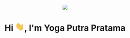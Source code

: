 <p align="center">
  <img src="https://media.tenor.com/images/5df1cbd1d45f5e56f213b01b09165f75/tenor.gif" height="200"/>
</p>

<h1 align="center">Hi <img src="https://raw.githubusercontent.com/ABSphreak/ABSphreak/master/gifs/Hi.gif" width="30px">, I'm Yoga Putra Pratama</h1>
